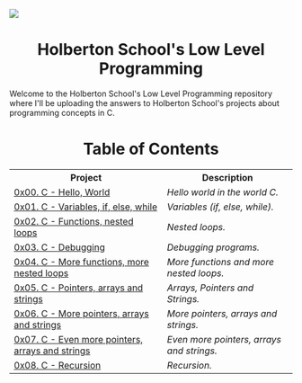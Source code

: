 [![](https://www.holbertonschool.com/holberton-logo.png)](https://www.holbertonschool.com/)

<h1 align="center"> Holberton School's Low Level Programming </h1> 
Welcome to the Holberton School's Low Level Programming repository where I'll be uploading the answers to Holberton School's projects about programming concepts in C.


<h1 align="center"> Table of Contents </h1>


<div align="center">
  <table>
    <tr>
      <th>Project</th>
      <th>Description</th> 
    </tr>
    <tr>
      <td> <a href="./0x00-hello_world"> 0x00. C - Hello, World </a> </td>
      <td> <em> Hello world in the world C. </em> </td>
    </tr>
    <tr>
      <td> <a href="./0x01-variables_if_else_while"> 0x01. C - Variables, if, else, while </a> </td>
      <td> <em> Variables (if, else, while). </em> </td>
    </tr>
    <tr>
      <td> <a href="./0x02-functions_nested_loops"> 0x02. C - Functions, nested loops </a> </td>
      <td> <em> Nested loops. </em> </td>
    </tr>
    <tr>
      <td> <a href="./0x03-debugging"> 0x03. C - Debugging </a> </td>
      <td> <em> Debugging programs. </em> </td>
    </tr>
    <tr>
      <td> <a href="./0x04-more_functions_nested_loops"> 0x04. C - More functions, more nested loops </a> </td>
      <td> <em> More functions and more nested loops. </em> </td>
    </tr>
    <tr>
      <td> <a href="./0x05-pointers_arrays_strings"> 0x05. C - Pointers, arrays and strings </a> </td>
      <td> <em> Arrays, Pointers and Strings. </em> </td>
    </tr>
    <tr>
      <td> <a href="./0x06-pointers_arrays_strings"> 0x06. C - More pointers, arrays and strings </a> </td>
      <td> <em> More pointers, arrays and strings. </em> </td>
    </tr>
    <tr>
      <td> <a href="./0x07-pointers_arrays_strings"> 0x07. C - Even more pointers, arrays and strings </a> </td>
      <td> <em> Even more pointers, arrays and strings. </em> </td>
    </tr>
    <tr>
      <td> <a href="./0x08-recursion"> 0x08. C - Recursion </a> </td>
      <td> <em> Recursion. </em> </td>
    </tr>
  </table>
</div>
